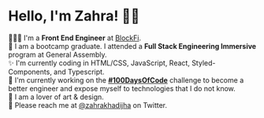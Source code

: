 # Hello, I'm Zahra! 👋🏼

<!--
**zahrakhadijha/zahrakhadijha** is a ✨ _special_ ✨ repository because its `README.md` (this file) appears on your GitHub profile. -->

👩🏽‍💻  I'm a **Front End Engineer** at [BlockFi](https://blockfi.com/).
<br>
🔴  I am a bootcamp graduate. I attended a **Full Stack Engineering Immersive** program at General Assembly.
<br>
✨  I'm currently coding in HTML/CSS, JavaScript, React, Styled-Components, and Typescript. 
<br>
🌸  I'm currently working on the **[#100DaysOfCode](https://github.com/zahrakhadijha/100DaysOfCode)** challenge to become a better engineer and expose myself to technologies that I do not know.
<br>
🎨  I am a lover of art & design. 
<br>
📧  Please reach me at [@zahrakhadijha](https://twitter.com/zahrakhadijha) on Twitter.
